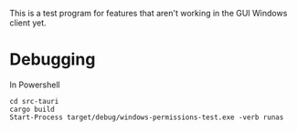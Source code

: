 This is a test program for features that aren't working in the GUI Windows client yet.

# Debugging

In Powershell

```
cd src-tauri
cargo build
Start-Process target/debug/windows-permissions-test.exe -verb runas
```
